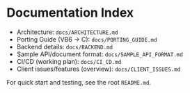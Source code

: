 # Documentation Index

- Architecture: `docs/ARCHITECTURE.md`
- Porting Guide (VB6 → C): `docs/PORTING_GUIDE.md`
- Backend details: `docs/BACKEND.md`
- Sample API/document format: `docs/SAMPLE_API_FORMAT.md`
- CI/CD (working plan): `docs/CI_CD.md`
- Client issues/features (overview): `docs/CLIENT_ISSUES.md`

For quick start and testing, see the root `README.md`.
